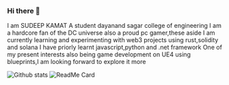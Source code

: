 ### Hi there 👋
I am SUDEEP KAMAT
A student dayanand sagar college of engineering
I am a hardcore fan of the DC universe
also a proud pc gamer,these aside
I am currently learning and experimenting with web3 projects using rust,solidity and solana 
I have priorly learnt javascript,python and .net framework 
One of my present interests also being game development on UE4 using blueprints,I am looking forward to explore it more

![Github stats](https://github-readme-stats.vercel.app/api?username=muskbuster)
![ReadMe Card](https://github-readme-stats.vercel.app/api/pin/?username=muskbuster&repo=solidity-waveportal)
